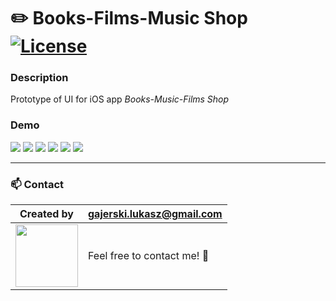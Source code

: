 # :pencil2: Books-Films-Music Shop [![License](https://img.shields.io/badge/licence-MIT-blue)](https://choosealicense.com/licenses/mit/)

### Description

Prototype of UI for iOS app _Books-Music-Films Shop_

### Demo

![](https://github.com/Ukasz09/UI-prototyping/blob/master/IOS-books-music-films-shop/export/menu.png)
![](https://github.com/Ukasz09/UI-prototyping/blob/master/IOS-books-music-films-shop/export/music.png)
![](https://github.com/Ukasz09/UI-prototyping/blob/master/IOS-books-music-films-shop/export/music-preview-played-1.png)
![](https://github.com/Ukasz09/UI-prototyping/blob/master/IOS-books-music-films-shop/export/movies-details.png)
![](https://github.com/Ukasz09/UI-prototyping/blob/master/IOS-books-music-films-shop/export/trailer-preview.png)
![](https://github.com/Ukasz09/UI-prototyping/blob/master/IOS-books-music-films-shop/export/book-details.png)

---

### 📫 Contact

| Created by                                                                                                                                       | gajerski.lukasz@gmail.com        |
| ------------------------------------------------------------------------------------------------------------------------------------------------ | -------------------------------- |
| <a href="https://github.com/Ukasz09" target="_blank"><img src="https://avatars0.githubusercontent.com/u/44710226?s=460&v=4"  width="100px;"></a> | Feel free to contact me! :punch: |
